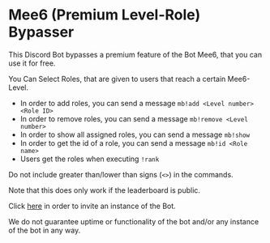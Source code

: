 # Mee6 (Premium Level-Role) Bypasser

This Discord Bot bypasses a premium feature of the Bot Mee6, that you can use it for free.

You Can Select Roles, that are given to users that reach a certain Mee6-Level.

* In order to add roles, you can send a message `mb!add <Level number> <Role ID>`
* In order to remove roles, you can send a message `mb!remove <Level number>`
* In order to show all assigned roles, you can send a message `mb!show`
* In order to get the id of a role, you can send a message `mb!id <Role name>`
* Users get the roles when executing `!rank`

Do not include greater than/lower than signs (`<>`) in the commands.

Note that this does only work if the leaderboard is public.

Click [here](https://discordapp.com/api/oauth2/authorize?client_id=644830792845099009&permissions=268435456&scope=bot) in order to invite an instance of the Bot.

We do not guarantee uptime or functionality of the bot and/or any instance of the bot in any way.
